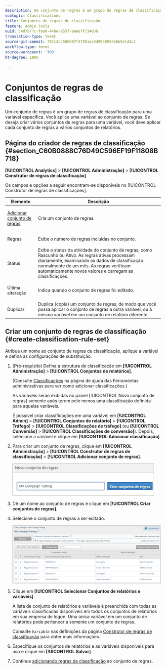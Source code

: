 ```yaml
---
description: Um conjunto de regras é um grupo de regras de classificação para uma variável específica. Você aplica uma variável ao conjunto de regras. Se deseja criar vários conjuntos de regras para uma variável, você deve aplicar cada conjunto de regras a vários conjuntos de relatórios.
subtopic: Classifications
title: Conjuntos de regras de classificação
feature: Admin Tools
uuid: c4d7b77c-fa98-44be-955f-9aee7f73480b
translation-type: tm+mt
source-git-commit: 78412c2588b07f47981ac0d953893db6b9e1d3c2
workflow-type: tm+mt
source-wordcount: '399'
ht-degree: 100%

---
```



# Conjuntos de regras de classificação

Um conjunto de regras é um grupo de regras de classificação para uma variável específica. Você aplica uma variável ao conjunto de regras. Se deseja criar vários conjuntos de regras para uma variável, você deve aplicar cada conjunto de regras a vários conjuntos de relatórios.

## Página do criador de regras de classificação {#section_C60B0888C76D49C596EF19F11808B718}

**[!UICONTROL Analytics]** > **[!UICONTROL Administração]** > **[!UICONTROL Construtor de regras de classificação]**

Os campos e opções a seguir encontram-se disponíveis no [!UICONTROL Construtor de regras de classificações].

<table id="table_A5D92409969747E39E041216A5AA32CD"> 
 <thead> 
  <tr> 
   <th colname="col1" class="entry"> Elemento </th> 
   <th colname="col2" class="entry"> Descrição </th> 
  </tr> 
 </thead>
 <tbody> 
  <tr> 
   <td colname="col1"> <p><a href="/help/components/classifications/crb/classification-rule-set.md"  > Adicionar conjunto de regras</a> </p> </td> 
   <td colname="col2"> <p>Cria um conjunto de regras. </p> </td> 
  </tr> 
  <tr> 
   <td colname="col1"> <p>Regras </p> </td> 
   <td colname="col2"> Exibe o número de regras incluídas no conjunto. </td> 
  </tr> 
  <tr> 
   <td colname="col1"> <p>Status </p> </td> 
   <td colname="col2"> Exibe o status da atividade do conjunto de regras, como Rascunho ou Ativo. As regras ativas processam diariamente, examinando os dados de classificação normalmente de um mês. As regras verificam automaticamente novos valores e carregam as classificações. </td> 
  </tr> 
  <tr> 
   <td colname="col1"> <p>Última alteração </p> </td> 
   <td colname="col2"> Indica quando o conjunto de regras foi editado. </td> 
  </tr> 
  <tr> 
   <td colname="col1"> <p>Duplicar </p> </td> 
   <td colname="col2"> Duplica (copia) um conjunto de regras, de modo que você possa aplicar o conjunto de regras a outra variável, ou à mesma variável em um conjunto de relatório diferente. </td> 
  </tr> 
 </tbody> 
</table>

## Criar um conjunto de regras de classificação {#create-classification-rule-set}

Atribua um nome ao conjunto de regras de classificação, aplique a variável e defina as configurações de substituição.

1. (Pré-requisito) Defina a estrutura de classificação em **[!UICONTROL Administração]** > **[!UICONTROL Conjuntos de relatórios]**.

   (Consulte [Classificações](https://docs.adobe.com/content/help/pt-BR/analytics/components/classifications/c-classifications.html) na página de ajuda das Ferramentas administrativas para ver como adicionar classificações.)

   As variáveis serão exibidas no painel [!UICONTROL Novo conjunto de regras] somente após terem pelo menos uma classificação definida para aquelas variáveis.

   É possível criar classificações em uma variável em **[!UICONTROL Admin]** > **[!UICONTROL Conjuntos de relatório]** > **[!UICONTROL Tráfego]** > **[!UICONTROL Classificações de tráfego]** (ou **[!UICONTROL Conversão]** > **[!UICONTROL Classificações de conversão]**). Depois, selecione a variável e clique em **[!UICONTROL Adicionar classificação]**.

1. Para criar um conjunto de regras, clique em **[!UICONTROL Administração]** > **[!UICONTROL Construtor de regras de classificação]** > **[!UICONTROL Adicionar conjunto de regras]**.

   ![](assets/new_rule_set.png)

1. Dê um nome ao conjunto de regras e clique em **[!UICONTROL Criar conjuntos de regras]**.
1. Selecione o conjunto de regras a ser editado.

   ![](assets/classification_rules_page.png)

1. Clique em **[!UICONTROL Selecionar Conjuntos de relatórios e variáveis]**.

   A lista de conjunto de relatórios e variáveis é preenchida com todas as variáveis classificadas disponíveis em todos os conjuntos de relatórios em sua empresa de logon. Uma única variável em um conjunto de relatórios pode pertencer a somente um conjunto de regras.

   Consulte *`Variable`* nas definições da página [Construtor de regras de classificação](/help/components/classifications/crb/classification-rule-definitions.md) para obter mais informações.
1. Especifique os conjuntos de relatórios e as variáveis disponíveis para uso e clique em **[!UICONTROL Salvar]**.
1. Continue [adicionando regras de classificação](/help/components/classifications/crb/classification-rule-set.md) ao conjunto de regras.

